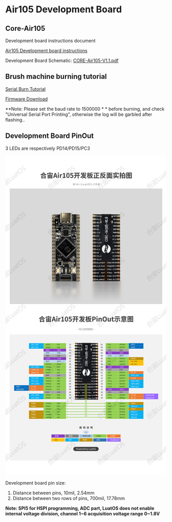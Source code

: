 # Air105 Development Board

## Core-Air105

Development board instructions document

[Air105 Development board instructions](https://cdn.openluat-luatcommunity.openluat.com/attachment/Air105%20%E6%A0%B8%E5%BF%83%E6%9D%BF%E4%BD%BF%E7%94%A8%E6%89%8B%E5%86%8CV1.1.pdf)

Development Board Schematic: [CORE-Air105-V1.1.pdf](https://cdn.openluat-luatcommunity.openluat.com/attachment/20220110133139675_CORE-Air105-V1.1.pdf)

## Brush machine burning tutorial

[Serial Burn Tutorial](https://openluat.github.io/luatos-wiki-en/boardGuide/flash.html)

[Firmware Download](https://gitee.com/openLuat/LuatOS/releases)

**Note: Please set the baud rate to 1500000 * * before burning, and check "Universal Serial Port Printing", otherwise the log will be garbled after flashing..

## Development Board PinOut

3 LEDs are respectively PD14/PD15/PC3

![air105_evb_pinout.png](pinout.png)

Development board pin size:
1. Distance between pins, 10mil, 2.54mm
2. Distance between two rows of pins, 700mil, 17.78mm

**Note: SPI5 for HSPI programming, ADC part, LuatOS does not enable internal voltage division, channel 1~6 acquisition voltage range 0~1.8V**
